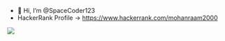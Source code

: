 - 👋 Hi, I’m @SpaceCoder123
- HackerRank Profile -> https://www.hackerrank.com/mohanraam2000

![](https://komarev.com/ghpvc/?username=your-github-username)

<!---
SpaceCoder123/SpaceCoder123 is a ✨ special ✨ repository because its `README.md` (this file) appears on your GitHub profile.
You can click the Preview link to take a look at your changes.
--->
